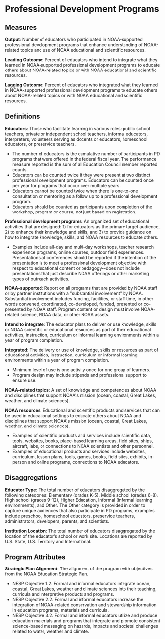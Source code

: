 # Professional Development Programs

## Measures

**Output**: Number of educators who participated in NOAA-supported professional development programs that enhance understanding of NOAA-related topics and use of NOAA educational and scientific resources.

**Leading Outcome**: Percent of educators who intend to integrate what they learned in NOAA-supported professional development programs to educate others about NOAA-related topics or with NOAA educational and scientific resources.

**Lagging Outcome**: Percent of educators who integrated what they learned in NOAA-supported professional development programs to educate others about NOAA-related topics or with NOAA educational and scientific resources.

## Definitions

**Educators**: Those who facilitate learning in various roles: public school teachers, private or independent school teachers, informal educators, interpreters, volunteers serving as docents or educators, homeschool educators, or preservice teachers. 
* The number of educators is the cumulative number of participants in PD programs that were offered in the federal fiscal year. The performance measure reported is the sum of all Education Council member reported counts.
* Educators can be counted twice if they were present at two distinct professional development programs. Educators can be counted once per year for programs that occur over multiple years.
* Educators cannot be counted twice when there is one-to-one consultation or mentoring as a follow up to a professional development program.
* Educators should be counted as participants upon completion of the workshop, program or course, not just based on registration.

**Professional development programs**: An organized set of educational activities that are designed: 1) for educators as the primary target audience, 2) to enhance their knowledge and skills, and 3) to provide guidance on how to integrate knowledge, skills, and NOAA resources to educate others.
* Examples include all-day and multi-day workshops, teacher research experience programs, online courses, outdoor field experiences. Presentations at conferences should be reported if the intention of the presentation is to meet a professional development objective with respect to educational content or pedagogy--does not include presentations that just describe NOAA offerings or other marketing types of outreach activities. 

**NOAA-supported**: Report on all programs that are provided by NOAA staff or by partner institutions with a "substantial involvement" by NOAA. Substantial involvement includes funding, facilities, or staff time, in other words convened, coordinated, co-developed, funded, presented or co-presented by NOAA staff. Program content or design must involve NOAA-related science, NOAA data, or other NOAA assets.

**Intend to integrate**: The educator plans to deliver or use knowledge, skills or NOAA scientific or educational resources as part of their educational activities, instruction, curriculum or informal learning environments within a year of program completion.

**Integrated**: The delivery or use of knowledge, skills or resources as part of educational activities, instruction, curriculum or informal learning environments within a year of program completion. 
* Minimum level of use is one activity once for one group of learners. 
* Program design may include stipends and professional support to ensure use. 

**NOAA-related topics**: A set of knowledge and competencies about NOAA and disciplines that support NOAA's mission (ocean, coastal, Great Lakes, weather, and climate sciences). 

**NOAA resources**: Educational and scientific products and services that can be used in educational settings to educate others about NOAA and disciplines that support NOAA's mission (ocean, coastal, Great Lakes, weather, and climate sciences). 
* Examples of scientific products and services include scientific data, tools, websites, books, place-based learning areas, field sites, ships, aircraft, labs, or connections to NOAA scientists and other personnel.
* Examples of educational products and services include websites, curriculum, lesson plans, tools, games, books, field sites, exhibits, in-person and online programs, connections to NOAA educators.

## Disaggregations
**Educator Type**: The total number of educators disaggregated by the following categories: Elementary (grades K-5), Middle school (grades 6-8), High school (grades 9-12), Higher Education, Informal (informal learning environments), and Other. The Other category is provided in order to capture unique audiences that also participate in PD programs, examples include preschool, homeschool educators, preservice teachers, administrators, developers, parents, and scientists. 

**Institution Location**: The total number of educators disaggregated by the location of the educator’s school or work site. Locations are reported by U.S. State, U.S. Territory and International. 

## Program Attributes
**Strategic Plan Alignment**: The alignment of the program with objectives from the NOAA Education Strategic Plan. 
* NESP Objective 1.2. Formal and informal educators integrate ocean, coastal, Great Lakes, weather and climate sciences into their teaching, curricula and interpretive products and programs.
* NESP Objective 2.2. Formal and informal educators increase the integration of NOAA-related conservation and stewardship information in education programs, materials and curricula.
* NESP Objective 3.2. Formal and informal educators utilize and produce education materials and programs that integrate and promote consistent science-based messaging on hazards, impacts and societal challenges related to water, weather and climate.
